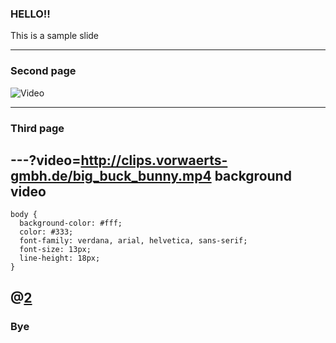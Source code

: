 ### HELLO!!

This is a sample slide

---

### Second page

![Video](https://www.youtube.com/embed/mkiDkkdGGAQ)

---

### Third page
---?video=http://clips.vorwaerts-gmbh.de/big_buck_bunny.mp4
background video
---
```
body {
  background-color: #fff;
  color: #333;
  font-family: verdana, arial, helvetica, sans-serif;
  font-size: 13px;
  line-height: 18px;
}
```
@[2](なんかちゃうで)
---

### Bye
